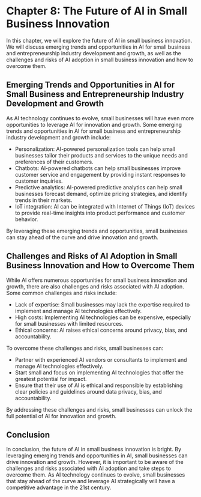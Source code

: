 Chapter 8: The Future of AI in Small Business Innovation
========================================================

In this chapter, we will explore the future of AI in small business innovation. We will discuss emerging trends and opportunities in AI for small business and entrepreneurship industry development and growth, as well as the challenges and risks of AI adoption in small business innovation and how to overcome them.

Emerging Trends and Opportunities in AI for Small Business and Entrepreneurship Industry Development and Growth
---------------------------------------------------------------------------------------------------------------

As AI technology continues to evolve, small businesses will have even more opportunities to leverage AI for innovation and growth. Some emerging trends and opportunities in AI for small business and entrepreneurship industry development and growth include:

* Personalization: AI-powered personalization tools can help small businesses tailor their products and services to the unique needs and preferences of their customers.
* Chatbots: AI-powered chatbots can help small businesses improve customer service and engagement by providing instant responses to customer inquiries.
* Predictive analytics: AI-powered predictive analytics can help small businesses forecast demand, optimize pricing strategies, and identify trends in their markets.
* IoT integration: AI can be integrated with Internet of Things (IoT) devices to provide real-time insights into product performance and customer behavior.

By leveraging these emerging trends and opportunities, small businesses can stay ahead of the curve and drive innovation and growth.

Challenges and Risks of AI Adoption in Small Business Innovation and How to Overcome Them
-----------------------------------------------------------------------------------------

While AI offers numerous opportunities for small business innovation and growth, there are also challenges and risks associated with AI adoption. Some common challenges and risks include:

* Lack of expertise: Small businesses may lack the expertise required to implement and manage AI technologies effectively.
* High costs: Implementing AI technologies can be expensive, especially for small businesses with limited resources.
* Ethical concerns: AI raises ethical concerns around privacy, bias, and accountability.

To overcome these challenges and risks, small businesses can:

* Partner with experienced AI vendors or consultants to implement and manage AI technologies effectively.
* Start small and focus on implementing AI technologies that offer the greatest potential for impact.
* Ensure that their use of AI is ethical and responsible by establishing clear policies and guidelines around data privacy, bias, and accountability.

By addressing these challenges and risks, small businesses can unlock the full potential of AI for innovation and growth.

Conclusion
----------

In conclusion, the future of AI in small business innovation is bright. By leveraging emerging trends and opportunities in AI, small businesses can drive innovation and growth. However, it is important to be aware of the challenges and risks associated with AI adoption and take steps to overcome them. As AI technology continues to evolve, small businesses that stay ahead of the curve and leverage AI strategically will have a competitive advantage in the 21st century.
